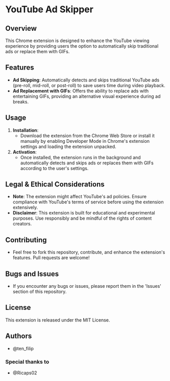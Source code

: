 # YouTube Ad Skipper

## Overview
This Chrome extension is designed to enhance the YouTube viewing experience by providing users the option to automatically skip traditional ads or replace them with GIFs.

## Features
- **Ad Skipping**: Automatically detects and skips traditional YouTube ads (pre-roll, mid-roll, or post-roll) to save users time during video playback.
- **Ad Replacement with GIFs**: Offers the ability to replace ads with entertaining GIFs, providing an alternative visual experience during ad breaks.

## Usage
1. **Installation**:
    - Download the extension from the Chrome Web Store or install it manually by enabling Developer Mode in Chrome's extension settings and loading the extension unpacked.
2. **Activation**:
    - Once installed, the extension runs in the background and automatically detects and skips ads or replaces them with GIFs according to the user's settings.

## Legal & Ethical Considerations
- **Note**: The extension might affect YouTube's ad policies. Ensure compliance with YouTube's terms of service before using the extension extensively.
- **Disclaimer**: This extension is built for educational and experimental purposes. Use responsibly and be mindful of the rights of content creators.

## Contributing
- Feel free to fork this repository, contribute, and enhance the extension's features. Pull requests are welcome!

## Bugs and Issues
- If you encounter any bugs or issues, please report them in the 'Issues' section of this repository.

## License
This extension is released under the MIT License.

## Authors
- @ten_filip

### Special thanks to
- @Ricaps02
